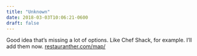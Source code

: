 ```yaml
---
title: "Unknown"
date: 2018-03-03T10:06:21-0600
draft: false
---
```


Good idea that’s missing a lot of options. Like Chef Shack, for example. I’ll add them now. [restauranther.com/map/](https://restauranther.com/map/)
